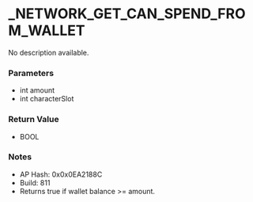 # _NETWORK_GET_CAN_SPEND_FROM_WALLET

No description available.

### Parameters
* int amount
* int characterSlot

### Return Value
* BOOL

### Notes
* AP Hash: 0x0x0EA2188C
* Build: 811
* Returns true if wallet balance >= amount.

